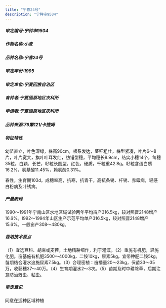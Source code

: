 ```yaml
---
title: "宁春24号"
description: "宁种审9504"
---
```

##### 审定编号:宁种审9504

##### 作物名称:小麦

##### 品种名称:宁春24号

##### 审定年份:1995

##### 审定单位:宁夏回族自治区

##### 育种者:宁夏固原地区农科所

##### 申请者:宁夏固原地区农科所

##### 品种来源:79繁121/卡捷姆

##### 特征特性
幼苗直立，叶色深绿，株高90cm，根系发达，茎秆粗壮，株型紧凑，叶片6～8片，叶片宽大，旗叶叶耳发红，纺锤型穗，平均穗长8.9cm，结实小穗14个，每穗35粒，白颖，长芒，籽粒长圆型，红色，硬质，千粒重42.8g。籽粒含蛋白质16.2%，氨基酸11.45%，赖氨酸0.31%。
春性，生育期103d。成穗率高，抗寒，抗青干，高抗条锈、杆锈、赤霉病，轻感白粉病及叶锈病。


##### 产量表现
1990～1991年宁南山区水地区域试验两年平均亩产316.5kg，较对照晋2148增产16.6%。l992～1994年山区生产示范平均单产316.5kg，较对照晋2148增产15.6%。一般亩产308～480kg。

##### 栽培技术要点
（1）宜选豆科、胡麻或麦茬，土地精耕细作，利于灌溉。（2）重施有机肥，轻施化肥。亩基施有机肥3500～4000kg，二铵10kg，尿素5kg。宜带种肥二铵5kg。苗期结合灌水追施尿素7.5kg。（3）合理密植：亩播量20～23kg，保苗33～35万，收获穗37～40万。（4）生育期灌水2～3次。（5）苗期及时中耕除草，后期注意防治蚜虫、粘虫。

##### 审定意见
同意在适种区域种植
